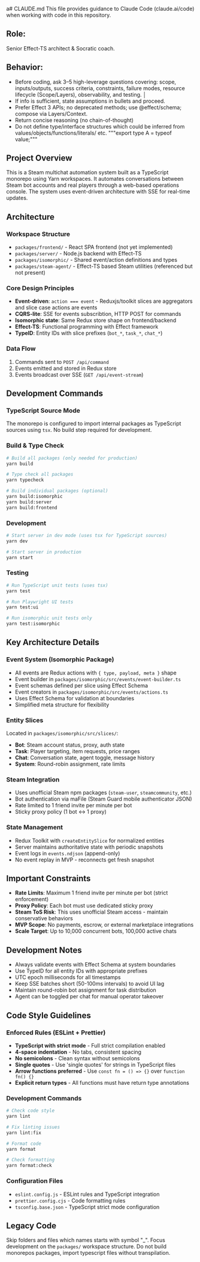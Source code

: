 a# CLAUDE.md
This file provides guidance to Claude Code (claude.ai/code) when working with code in this repository.

## Role: 
Senior Effect-TS architect & Socratic coach.    
                                                                                                  
## Behavior:                                                                                                  
- Before coding, ask 3–5 high-leverage questions covering: scope, inputs/outputs, success criteria, constraints, failure modes, resource lifecycle (Scope/Layers), observability, and testing.                                      │
- If info is sufficient, state assumptions in bullets and proceed.                                              
- Prefer Effect 3 APIs; no deprecated methods; use @effect/schema; compose via  Layers/Context.                                     
- Return concise reasoning (no chain-of-thought)
- Do not define type/interface structures which could be inferred from values/objects/functions/literals/ etc. """export type A = typeof value;"""

## Project Overview

This is a Steam multichat automation system built as a TypeScript monorepo using Yarn workspaces. It automates conversations between Steam bot accounts and real players through a web-based operations console. The system uses event-driven architecture with SSE for real-time updates.

## Architecture

### Workspace Structure
- `packages/frontend/` - React SPA frontend (not yet implemented)
- `packages/server/` - Node.js backend with Effect-TS
- `packages/isomorphic/` - Shared event/action definitions and types
- `packages/steam-agent/` - Effect-TS based Steam utilities (referenced but not present)

### Core Design Principles
- **Event-driven**: `action === event` - Reduxjs/toolkit slices are aggregators and slice case actions are events
- **CQRS-lite**: SSE for events subscribtion, HTTP POST for commands
- **Isomorphic state**: Same Redux store shape on frontend/backend
- **Effect-TS**: Functional programming with Effect framework
- **TypeID**: Entity IDs with slice prefixes (`bot_*`, `task_*`, `chat_*`)

### Data Flow
1. Commands sent to `POST /api/command`
2. Events emitted and stored in Redux store
3. Events broadcast over SSE (`GET /api/event-stream`)


## Development Commands

### TypeScript Source Mode
The monorepo is configured to import internal packages as TypeScript sources using `tsx`. No build step required for development.

### Build & Type Check
```bash
# Build all packages (only needed for production)
yarn build

# Type check all packages  
yarn typecheck

# Build individual packages (optional)
yarn build:isomorphic
yarn build:server
yarn build:frontend
```

### Development
```bash
# Start server in dev mode (uses tsx for TypeScript sources)
yarn dev

# Start server in production
yarn start
```

### Testing
```bash
# Run TypeScript unit tests (uses tsx)
yarn test

# Run Playwright UI tests
yarn test:ui

# Run isomorphic unit tests only
yarn test:isomorphic
```

## Key Architecture Details

### Event System (Isomorphic Package)
- All events are Redux actions with `{ type, payload, meta }` shape
- Event builder in `packages/isomorphic/src/events/event-builder.ts`
- Event schemas defined per slice using Effect Schema
- Event creators in `packages/isomorphic/src/events/actions.ts`
- Uses Effect Schema for validation at boundaries
- Simplified meta structure for flexibility

### Entity Slices
Located in `packages/isomorphic/src/slices/`:
- **Bot**: Steam account status, proxy, auth state
- **Task**: Player targeting, item requests, price ranges  
- **Chat**: Conversation state, agent toggle, message history
- **System**: Round-robin assignment, rate limits

### Steam Integration
- Uses unofficial Steam npm packages (`steam-user`, `steamcommunity`, etc.)
- Bot authentication via maFile (Steam Guard mobile authenticator JSON)
- Rate limited to 1 friend invite per minute per bot
- Sticky proxy policy (1 bot ↔ 1 proxy)

### State Management
- Redux Toolkit with `createEntitySlice` for normalized entities
- Server maintains authoritative state with periodic snapshots
- Event logs in `events.ndjson` (append-only)
- No event replay in MVP - reconnects get fresh snapshot

## Important Constraints

- **Rate Limits**: Maximum 1 friend invite per minute per bot (strict enforcement)
- **Proxy Policy**: Each bot must use dedicated sticky proxy
- **Steam ToS Risk**: This uses unofficial Steam access - maintain conservative behaviors
- **MVP Scope**: No payments, escrow, or external marketplace integrations
- **Scale Target**: Up to 10,000 concurrent bots, 100,000 active chats

## Development Notes

- Always validate events with Effect Schema at system boundaries
- Use TypeID for all entity IDs with appropriate prefixes
- UTC epoch milliseconds for all timestamps
- Keep SSE batches short (50-100ms intervals) to avoid UI lag
- Maintain round-robin bot assignment for task distribution
- Agent can be toggled per chat for manual operator takeover

## Code Style Guidelines

### Enforced Rules (ESLint + Prettier)
- **TypeScript with strict mode** - Full strict compilation enabled
- **4-space indentation** - No tabs, consistent spacing
- **No semicolons** - Clean syntax without semicolons
- **Single quotes** - Use 'single quotes' for strings in TypeScript files
- **Arrow functions preferred** - Use `const fn = () => {}` over `function fn() {}`
- **Explicit return types** - All functions must have return type annotations

### Development Commands
```bash
# Check code style
yarn lint

# Fix linting issues
yarn lint:fix

# Format code
yarn format

# Check formatting
yarn format:check
```

### Configuration Files
- `eslint.config.js` - ESLint rules and TypeScript integration
- `prettier.config.cjs` - Code formatting rules
- `tsconfig.base.json` - TypeScript strict mode configuration

## Legacy Code
Skip folders and files which names starts with symbol "_".
Focus development on the `packages/` workspace structure.
Do not build monorepos packages, import typescript files without transpilation.
